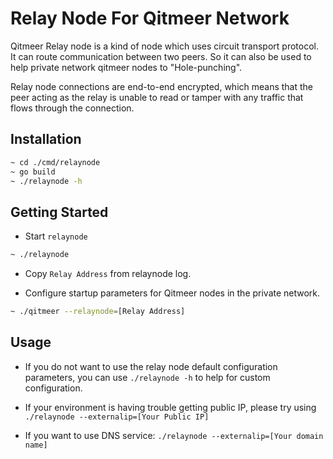 # Relay Node For Qitmeer Network

Qitmeer Relay node is a kind of node which uses circuit transport protocol. 
It can route communication between two peers. So it can also be used to help 
private network qitmeer nodes to "Hole-punching".


Relay node connections are end-to-end encrypted, which means that the peer acting as the relay is unable to read or tamper with any traffic that flows through the connection.


## Installation
```bash
~ cd ./cmd/relaynode
~ go build
~ ./relaynode -h
```
## Getting Started

* Start `relaynode`
```bash
~ ./relaynode
```

* Copy `Relay Address` from relaynode log.

* Configure startup parameters for Qitmeer nodes in the private network.
```bash
~ ./qitmeer --relaynode=[Relay Address]
```

## Usage

* If you do not want to use the relay node default configuration parameters, you can use `./relaynode -h` to help for custom configuration.

* If your environment is having trouble getting public IP, please try using `./relaynode --externalip=[Your Public IP]`

* If you want to use DNS service: `./relaynode --externalip=[Your domain name]`